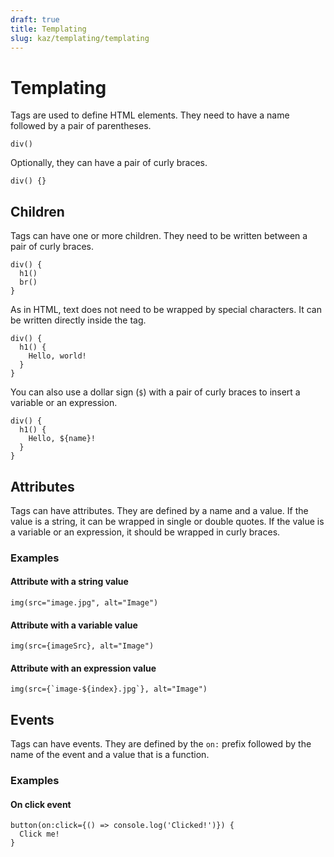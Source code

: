 ```yaml
---
draft: true
title: Templating
slug: kaz/templating/templating
---
```


# Templating

Tags are used to define HTML elements. They need to have a name followed by a pair of parentheses.

```kaz
div()
```

Optionally, they can have a pair of curly braces.

```kaz
div() {}
```

## Children

Tags can have one or more children. They need to be written between a pair of curly braces.

```kaz
div() {
  h1()
  br()
}
```

As in HTML, text does not need to be wrapped by special characters. It can be written directly inside the tag.

```kaz
div() {
  h1() {
    Hello, world!
  }
}
```

You can also use a dollar sign (`$`) with a pair of curly braces to insert a variable or an expression.

```kaz
div() {
  h1() {
    Hello, ${name}!
  }
}
```

## Attributes

Tags can have attributes. They are defined by a name and a value. If the value is a string, it can be wrapped in single or double quotes. If the value is a variable or an expression, it should be wrapped in curly braces.

### Examples

#### Attribute with a string value

```kaz
img(src="image.jpg", alt="Image")
```

#### Attribute with a variable value

```kaz
img(src={imageSrc}, alt="Image")
```

#### Attribute with an expression value

```kaz
img(src={`image-${index}.jpg`}, alt="Image")
```

## Events

Tags can have events. They are defined by the `on:` prefix followed by the name of the event and a value that is a function.

### Examples

#### On click event

```kaz
button(on:click={() => console.log('Clicked!')}) {
  Click me!
}
```
